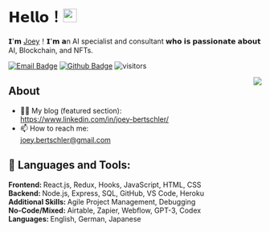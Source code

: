 # 𝗛𝗲𝗹𝗹𝗼！<img src="https://user-images.githubusercontent.com/5679180/79618120-0daffb80-80be-11ea-819e-d2b0fa904d07.gif" width="27px"> 

𝗜'𝗺 [Joey](https://github.com/JoeyBertschler)！𝗜'𝗺 𝗮n AI specialist and consultant 𝘄𝗵𝗼 𝗶𝘀 𝗽𝗮𝘀𝘀𝗶𝗼𝗻𝗮𝘁𝗲 𝗮𝗯𝗼𝘂𝘁 AI, Blockchain, and NFTs.

[![Email Badge](https://img.shields.io/badge/-Email-c14438?style=flat-square&logo=Gmail&logoColor=white&link=mailto:joey.bertschler@gmail.com)](mailto:joey.bertschler@gmail.com)
[![Github Badge](https://img.shields.io/badge/-Github-232323?style=flat-square&logo=Github&logoColor=white&link=https://space.bilibili.com/7708412)](https://github.com/JoeyBertschler)
![visitors](https://visitor-badge.laobi.icu/badge?page_id=JoeyBertschler)

<img align="right" src="https://github-readme-stats.vercel.app/api?username=JoeyBertschler&show_icons=true&hide_border=true">

## About

- 👨‍💻 My blog (featured section): <br/> https://www.linkedin.com/in/joey-bertschler/
- 📫 How to reach me: <br/> joey.bertschler@gmail.com

<h2> 🌱 Languages and Tools: <br/> </h2>
<b> Frontend: </b> React.js, Redux, Hooks, JavaScript, HTML, CSS <br/>
<b> Backend: </b> Node.js, Express, SQL, GitHub, VS Code, Heroku <br/>
<b> Additional Skills: </b> Agile Project Management, Debugging <br/>
<b> No-Code/Mixed: </b> Airtable, Zapier, Webflow, GPT-3, Codex <br/>
<b> Languages: </b> English, German, Japanese <br/>
